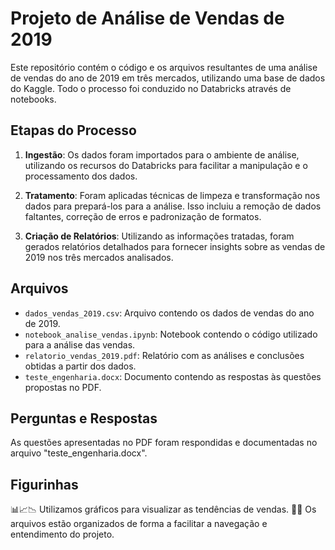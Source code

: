 # Projeto de Análise de Vendas de 2019

Este repositório contém o código e os arquivos resultantes de uma análise de vendas do ano de 2019 em três mercados, utilizando uma base de dados do Kaggle. Todo o processo foi conduzido no Databricks através de notebooks.

## Etapas do Processo

1. **Ingestão**: Os dados foram importados para o ambiente de análise, utilizando os recursos do Databricks para facilitar a manipulação e o processamento dos dados.

2. **Tratamento**: Foram aplicadas técnicas de limpeza e transformação nos dados para prepará-los para a análise. Isso incluiu a remoção de dados faltantes, correção de erros e padronização de formatos.

3. **Criação de Relatórios**: Utilizando as informações tratadas, foram gerados relatórios detalhados para fornecer insights sobre as vendas de 2019 nos três mercados analisados.

## Arquivos

- `dados_vendas_2019.csv`: Arquivo contendo os dados de vendas do ano de 2019.
- `notebook_analise_vendas.ipynb`: Notebook contendo o código utilizado para a análise das vendas.
- `relatorio_vendas_2019.pdf`: Relatório com as análises e conclusões obtidas a partir dos dados.
- `teste_engenharia.docx`: Documento contendo as respostas às questões propostas no PDF.

## Perguntas e Respostas

As questões apresentadas no PDF foram respondidas e documentadas no arquivo "teste_engenharia.docx".

## Figurinhas

📊📈📉 Utilizamos gráficos para visualizar as tendências de vendas.
📂💼 Os arquivos estão organizados de forma a facilitar a navegação e entendimento do projeto.

